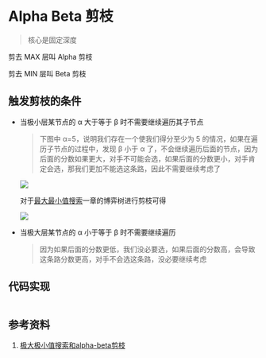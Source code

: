 # Alpha Beta 剪枝

> 核心是固定深度

剪去 MAX 层叫 Alpha 剪枝

剪去 MIN 层叫 Beta 剪枝

## 触发剪枝的条件

* 当极小层某节点的 α 大于等于 β 时不需要继续遍历其子节点

  > 下图中 α=5，说明我们存在一个使我们得分至少为 5 的情况，如果在遍历子节点的过程中，发现 β 小于 α 了，不会继续遍历后面的节点，因为后面的分数如果更大，对手不可能会选，如果后面的分数更小，对手肯定会选，那我们更加不能选这条路，因此不需要继续考虑了

  ![](https://ice-berg.coding.net/p/Other/d/imgur/git/raw/master/2021/11/12/202111121434589.jpg)

  对于[最大最小值搜索](MiniMax.md)一章的博弈树进行剪枝可得

  ![](https://ice-berg.coding.net/p/Other/d/imgur/git/raw/master/2021/11/12/202111121555618.jpg)

* 当极大层某节点的 α 小于等于 β 时不需要继续遍历

  > 因为如果后面的分数更低，我们没必要选，如果后面的分数高，会导致这条路分数更高，对手不会选这条路，没必要继续考虑


## 代码实现

```python

```

## 参考资料

1. [极大极小值搜索和alpha-beta剪枝](https://www.codetd.com/article/7205806)
